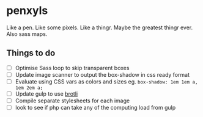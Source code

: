 # penxyls
Like a pen. Like some pixels. Like a thingr. Maybe the greatest thingr ever. Also sass maps.

## Things to do

- [ ] Optimise Sass loop to skip transparent boxes
- [ ] Update image scanner to output the box-shadow in css ready format
- [ ] Evaluate using CSS vars as colors and sizes eg. ```box-shadow: 1em 1em a, 1em 2em a;```
- [ ] Update gulp to use [brotli](https://www.npmjs.com/package/gulp-brotli)
- [ ] Compile separate stylesheets for each image
- [ ] look to see if php can take any of the computing load from gulp
